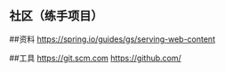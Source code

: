 ## 社区（练手项目）

##资料
https://spring.io/guides/gs/serving-web-content

##工具
https://git.scm.com
https://github.com/